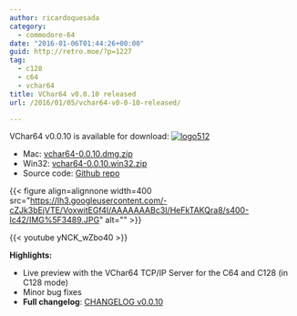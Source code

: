 ```yaml
---
author: ricardoquesada
category:
  - commodore-64
date: "2016-01-06T01:44:26+00:00"
guid: http://retro.moe/?p=1227
tag:
  - c128
  - c64
  - vchar64
title: VChar64 v0.0.10 released
url: /2016/01/05/vchar64-v0-0-10-released/

---
```

VChar64 v0.0.10 is available for download: [![logo512](/wp-content/uploads/2015/08/logo512.png)](/wp-content/uploads/2015/08/logo512.png)

- Mac: [vchar64-0.0.10.dmg.zip](https://github.com/ricardoquesada/vchar64/releases/download/0.0.10/vchar64-0.0.10.dmg.zip)
- Win32: [vchar64-0.0.10.win32.zip](https://github.com/ricardoquesada/vchar64/releases/download/0.0.10/vchar64-0.0.10.win32.zip)
- Source code: [Github repo](https://github.com/ricardoquesada/vchar64)

{{< figure align=alignnone width=400 src="https://lh3.googleusercontent.com/-cZJk3bEjVTE/VoxwitEGf4I/AAAAAAABc3I/HeFkTAKQra8/s400-Ic42/IMG%5F3489.JPG" alt="" >}}

{{< youtube yNCK_wZbo40 >}}

**Highlights:**

- Live preview with the VChar64 TCP/IP Server for the C64 and C128 (in C128 mode)
- Minor bug fixes
- **Full changelog**: [CHANGELOG v0.0.10](https://github.com/ricardoquesada/vchar64/blob/0.0.10/CHANGELOG)
